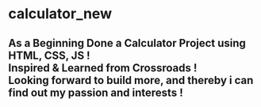 <H1>calculator_new<H2>
As a Beginning
Done a Calculator Project using HTML, CSS, JS !<br>
Inspired & Learned from Crossroads !<br>
Looking forward to build more, and thereby i can find out my passion and interests !
